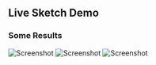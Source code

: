 ## Live Sketch Demo

### Some Results

![Screenshot](https://github.com/akshaybhatia10/ComputerVison-Projects/blob/master/LiveSketch/Example-Normal%20Threshold.png?raw=true "Normal Threshold")
![Screenshot](https://github.com/akshaybhatia10/ComputerVison-Projects/blob/master/LiveSketch/Example-Adaptive%20Threshold.png?raw=true "Adaptive Threshold")
![Screenshot](https://github.com/akshaybhatia10/ComputerVison-Projects/blob/master/LiveSketch/More%20examples.png?raw=true "Other Examples")
